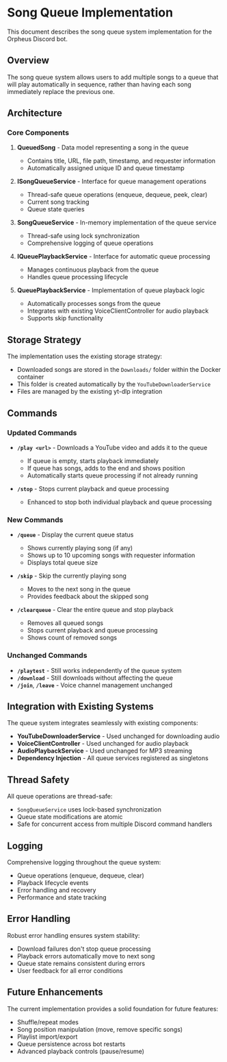 # Song Queue Implementation

This document describes the song queue system implementation for the Orpheus Discord bot.

## Overview

The song queue system allows users to add multiple songs to a queue that will play automatically in sequence, rather than having each song immediately replace the previous one.

## Architecture

### Core Components

1. **QueuedSong** - Data model representing a song in the queue
   - Contains title, URL, file path, timestamp, and requester information
   - Automatically assigned unique ID and queue timestamp

2. **ISongQueueService** - Interface for queue management operations
   - Thread-safe queue operations (enqueue, dequeue, peek, clear)
   - Current song tracking
   - Queue state queries

3. **SongQueueService** - In-memory implementation of the queue service
   - Thread-safe using lock synchronization
   - Comprehensive logging of queue operations

4. **IQueuePlaybackService** - Interface for automatic queue processing
   - Manages continuous playback from the queue
   - Handles queue processing lifecycle

5. **QueuePlaybackService** - Implementation of queue playback logic
   - Automatically processes songs from the queue
   - Integrates with existing VoiceClientController for audio playback
   - Supports skip functionality

## Storage Strategy

The implementation uses the existing storage strategy:
- Downloaded songs are stored in the `Downloads/` folder within the Docker container
- This folder is created automatically by the `YouTubeDownloaderService`
- Files are managed by the existing yt-dlp integration

## Commands

### Updated Commands

- **`/play <url>`** - Downloads a YouTube video and adds it to the queue
  - If queue is empty, starts playback immediately
  - If queue has songs, adds to the end and shows position
  - Automatically starts queue processing if not already running

- **`/stop`** - Stops current playback and queue processing
  - Enhanced to stop both individual playback and queue processing

### New Commands

- **`/queue`** - Display the current queue status
  - Shows currently playing song (if any)
  - Shows up to 10 upcoming songs with requester information
  - Displays total queue size

- **`/skip`** - Skip the currently playing song
  - Moves to the next song in the queue
  - Provides feedback about the skipped song

- **`/clearqueue`** - Clear the entire queue and stop playback
  - Removes all queued songs
  - Stops current playback and queue processing
  - Shows count of removed songs

### Unchanged Commands

- **`/playtest`** - Still works independently of the queue system
- **`/download`** - Still downloads without affecting the queue
- **`/join`**, **`/leave`** - Voice channel management unchanged

## Integration with Existing Systems

The queue system integrates seamlessly with existing components:

- **YouTubeDownloaderService** - Used unchanged for downloading audio
- **VoiceClientController** - Used unchanged for audio playback
- **AudioPlaybackService** - Used unchanged for MP3 streaming
- **Dependency Injection** - All queue services registered as singletons

## Thread Safety

All queue operations are thread-safe:
- `SongQueueService` uses lock-based synchronization
- Queue state modifications are atomic
- Safe for concurrent access from multiple Discord command handlers

## Logging

Comprehensive logging throughout the queue system:
- Queue operations (enqueue, dequeue, clear)
- Playback lifecycle events
- Error handling and recovery
- Performance and state tracking

## Error Handling

Robust error handling ensures system stability:
- Download failures don't stop queue processing
- Playback errors automatically move to next song
- Queue state remains consistent during errors
- User feedback for all error conditions

## Future Enhancements

The current implementation provides a solid foundation for future features:
- Shuffle/repeat modes
- Song position manipulation (move, remove specific songs)
- Playlist import/export
- Queue persistence across bot restarts
- Advanced playback controls (pause/resume)